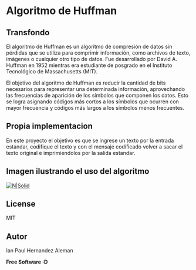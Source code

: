# Algoritmo de Huffman
## Transfondo
El algoritmo de Huffman es un algoritmo de compresión de datos sin pérdidas que se utiliza para comprimir información, como archivos de texto, imágenes o cualquier otro tipo de datos. Fue desarrollado por David A. Huffman en 1952 mientras era estudiante de posgrado en el Instituto Tecnológico de Massachusetts (MIT).

El objetivo del algoritmo de Huffman es reducir la cantidad de bits necesarios para representar una determinada información, aprovechando las frecuencias de aparición de los símbolos que componen los datos. Esto se logra asignando códigos más cortos a los símbolos que ocurren con mayor frecuencia y códigos más largos a los símbolos menos frecuentes.

## Propia implementacion
En este proyecto el objetivo es que se ingrese un texto por la entrada estandar, codifique el texto y con el mensaje codificado volver a sacar el texto original e imprimiendolos por la salida estandar.

## Imagen ilustrando el uso del algoritmo
[![N|Solid](https://i.imgur.com/roAAlbE.png)](https://imgur.com/a/C1AVp8y)



## License

MIT

## Autor

Ian Paul Hernandez Aleman

**Free Software :D**